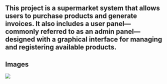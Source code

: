 ## This project is a supermarket system that allows users to purchase products and generate invoices. It also includes a user panel—commonly referred to as an admin panel—designed with a graphical interface for managing and registering available products.

## Images

![](C:\Users\a.zamanpour\Desktop\Capture_supermarket.JPG)
